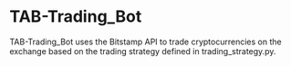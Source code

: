 # TAB-Trading_Bot

TAB-Trading_Bot uses the Bitstamp API to trade cryptocurrencies on the exchange based on the trading strategy defined in trading_strategy.py. 


